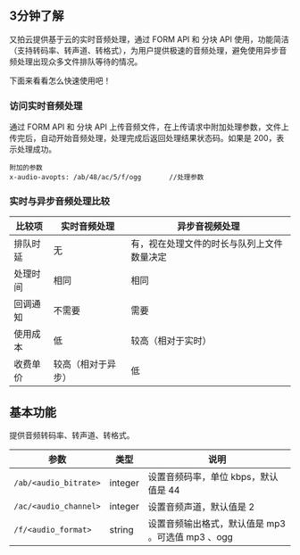 ## 3分钟了解

又拍云提供基于云的实时音频处理，通过 FORM API 和 分块 API 使用，功能简洁（支持转码率、转声道、转格式），为用户提供极速的音频处理，避免使用异步音频处理出现众多文件排队等待的情况。

下面来看看怎么快速使用吧！

### 访问实时音频处理

通过 FORM API 和 分块 API 上传音频文件，在上传请求中附加处理参数，文件上传完后，自动开始音频处理，处理完成后返回处理结果状态码。如果是 200，表示处理成功。

```
附加的参数
x-audio-avopts: /ab/48/ac/5/f/ogg		//处理参数
```

### 实时与异步音频处理比较

|  比较项     |   实时音频处理        |    异步音视频处理                           |
|------------|-------------------- |------------------------------------------|
| 排队时延    |   无                 |  有，视在处理文件的时长与队列上文件数量决定     |
| 处理时间    |   相同               |   相同                                    |
| 回调通知    |   不需要              |  需要                                    |
| 使用成本    |   低                 |  较高（相对于实时）                         |
| 收费单价    |   较高（相对于异步）    |  低                                       |

## 基本功能

提供音频转码率、转声道、转格式。

|         参数             |    类型    |    说明                                         |
|-------------------------|-----------|-------------------------------------------------|
| `/ab/<audio_bitrate>`   | integer   | 设置音频码率，单位 kbps，默认值是 44                 |
| `/ac/<audio_channel>`   | integer   | 设置音频声道，默认值是 2                            |
| `/f/<audio_format>`     | string    | 设置音频输出格式，默认值是 mp3 。可选值  mp3 、ogg     |


